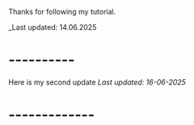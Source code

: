 Thanks for following my tutorial.

_Last updated: 14.06.2025

# ----------

Here is my second update
_Last updated: 16-06-2025_

# -------------